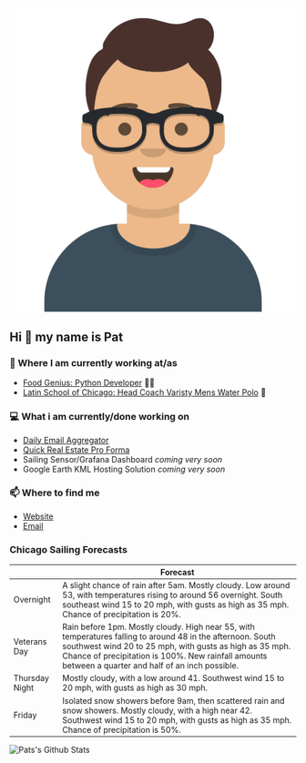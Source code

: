 [![Social banner for p-j-falconer](https://raw.githubusercontent.com/P-J-FALCONER/P-J-FALCONER/master/assets/avataaars.svg)](https://patfalconer.com/)
## Hi :wave: my name is Pat

### 💼 Where I am currently working at/as
- [Food Genius: Python Developer](https://getfoodgenius.com/) 🍔🐍
- [Latin School of Chicago: Head Coach Varisty Mens Water Polo](https://www.latinschool.org/) 🤽


### 💻 What i am currently/done working on
 - [Daily Email Aggregator](https://github.com/P-J-FALCONER/dott_daily_mail)
 - [Quick Real Estate Pro Forma](https://github.com/P-J-FALCONER/henry)
 - Sailing Sensor/Grafana Dashboard *coming very soon*
 - Google Earth KML Hosting Solution *coming very soon*

### 📫 Where to find me
 - [Website](https://patfalconer.com/)
 - [Email](mailto:patrick.j.falconer@gmail.com)


### Chicago Sailing Forecasts
|   | Forecast  |
|---|---|
| Overnight | A slight chance of rain after 5am. Mostly cloudy. Low around 53, with temperatures rising to around 56 overnight. South southeast wind 15 to 20 mph, with gusts as high as 35 mph. Chance of precipitation is 20%. |
| Veterans Day | Rain before 1pm. Mostly cloudy. High near 55, with temperatures falling to around 48 in the afternoon. South southwest wind 20 to 25 mph, with gusts as high as 35 mph. Chance of precipitation is 100%. New rainfall amounts between a quarter and half of an inch possible. |
| Thursday Night | Mostly cloudy, with a low around 41. Southwest wind 15 to 20 mph, with gusts as high as 30 mph. |
| Friday | Isolated snow showers before 9am, then scattered rain and snow showers. Mostly cloudy, with a high near 42. Southwest wind 15 to 20 mph, with gusts as high as 35 mph. Chance of precipitation is 50%. |

![Pats's Github Stats](https://github-readme-stats.vercel.app/api?username=p-j-falconer&show_icons=true&theme=radical)

